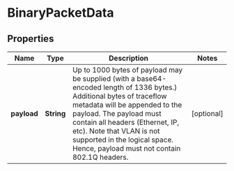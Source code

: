 # BinaryPacketData

## Properties
Name | Type | Description | Notes
------------ | ------------- | ------------- | -------------
**payload** | **String** | Up to 1000 bytes of payload may be supplied (with a base64-encoded length of 1336 bytes.) Additional bytes of traceflow metadata will be appended to the payload. The payload must contain all headers (Ethernet, IP, etc). Note that VLAN is not supported in the logical space. Hence, payload must not contain 802.1Q headers. |  [optional]
